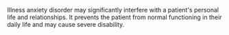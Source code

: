 Illness anxiety disorder may significantly interfere with a patient's personal life and relationships. It prevents the patient from normal functioning in their daily life and may cause severe disability.